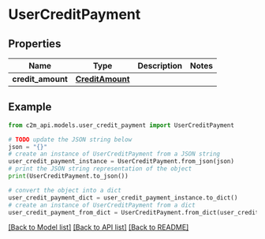 # UserCreditPayment


## Properties

Name | Type | Description | Notes
------------ | ------------- | ------------- | -------------
**credit_amount** | [**CreditAmount**](CreditAmount.md) |  | 

## Example

```python
from c2m_api.models.user_credit_payment import UserCreditPayment

# TODO update the JSON string below
json = "{}"
# create an instance of UserCreditPayment from a JSON string
user_credit_payment_instance = UserCreditPayment.from_json(json)
# print the JSON string representation of the object
print(UserCreditPayment.to_json())

# convert the object into a dict
user_credit_payment_dict = user_credit_payment_instance.to_dict()
# create an instance of UserCreditPayment from a dict
user_credit_payment_from_dict = UserCreditPayment.from_dict(user_credit_payment_dict)
```
[[Back to Model list]](../README.md#documentation-for-models) [[Back to API list]](../README.md#documentation-for-api-endpoints) [[Back to README]](../README.md)



